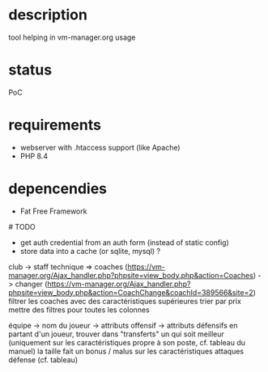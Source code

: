 # description
tool helping in vm-manager.org usage


# status
PoC


# requirements
- webserver with .htaccess support (like Apache)
- PHP 8.4


# depencendies
- Fat Free Framework


# TODO
- get auth credential from an auth form (instead of static config)
- store data into a cache (or sqlite, mysql) ?



club -> staff technique => coaches (https://vm-manager.org/Ajax_handler.php?phpsite=view_body.php&action=Coaches)
-> changer (https://vm-manager.org/Ajax_handler.php?phpsite=view_body.php&action=CoachChange&coachId=389566&site=2)
filtrer les coaches avec des caractéristiques supérieures
trier par prix
mettre des filtres pour toutes les colonnes

équipe -> nom du joueur
	-> attributs offensif
	-> attributs défensifs
en partant d'un joueur, trouver dans "transferts" un qui soit meilleur (uniquement sur les caractéristiques propre à son poste, cf. tableau du manuel)
la taille fait un bonus / malus sur les caractéristiques attaques défense (cf. tableau)

